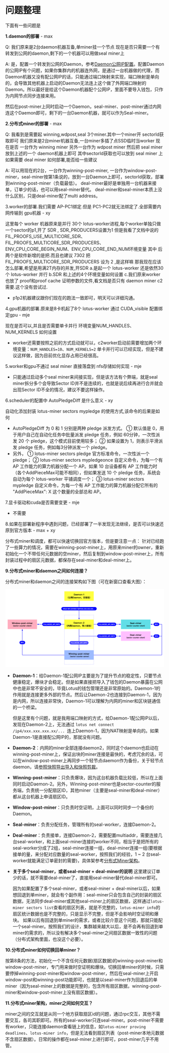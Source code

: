 # 问题整理

下面有一些问题是

**1.daemon的部署** - max

Q: 我们原来是2台daemon机器互备,单miner挂一个节点
现在是否只需要一个有转发到公网的daemon,剩下的一个机器可以用做seal miner上

A: 是，配置一个转发到公网的Daemon，参考[Daemon公网IP配置](https://github.com/filguard/lotus-ops/blob/jiubei/documents/daemon-operation.md#4-%E7%BB%99deamon%E9%85%8D%E7%BD%AE%E5%85%AC%E7%BD%91ip)。配置Daemon的公网IP有个问题，如果你集群内的机器连外网，是通过一台机器做的代理，而Daemon机器又没有配公网IP的话，只能通过端口映射来实现，端口映射是单向的，会导致其他机器上启动的Daemon无法连上这个做了外网端口映射的Daemon。所以最好是给这个Daemon机器配个公网IP，里面不要导入钱包，只作为内网节点同步连接来用。

然后在post-miner上同时启动一个Daemon，seal-miner、post-miner通过内网连这个Daemon即可，剩下的一台Daemon机器，就可以作为Seal-miner。

**2.分布式miner的部署** - max

Q: 我看到是需要起 winning,wdpost,seal 3个miner.其中一个miner开 sectorId获取即可
我们原来是2台miner机器互备,一台miner多插了点SSD临时当worker
现在是否 一台作为 winning miner
另外一台作为 wdpost miner
然后把 seal miner 放到上述的一个 daemon机器上即可
其中sectorId获取也可以放到 seal miner 上
如果需要 deal miner 如何部署,能否给一些建议

A: 可以用现在的2台，一台作为winning-post-miner, 一台作为window-post-miner，seal-miner按第1条说的，放到一台Daemon上即可，sectorId获取，部署到winning-post-miner（负载最低）。
deal-miner最好是单独用一台机器来接单，订单少的话，也可以用seal-miner替代。
deal-miner和seal-miner本质上没什么区别，只是deal-miner配了multi address。

3.worker的部署.我们需要 AP-PC1绑定.但是 PC1-PC2就无法绑定了.全部需要内网传输到 gpu机器 - xy

这里每个 worker 机器原来是并行 30个 lotus-worker进程,每个worker单独只做一个sector的p1,开了 SDR , SDR_PRODUCERS设置为1
但是我看了文档中说的 FIL_PROOFS_USE_MULTICORE_SDR、FIL_PROOFS_MULTICORE_SDR_PRODUCERS、ENV_CPU_CORE_BEGIN_NUM、ENV_CPU_CORE_END_NUM环境变量
其中 后两个是软件新增的是把.而且也建议 7302 把 FIL_PROOFS_MULTICORE_SDR_PRODUCERS 设为 2 ,是这样嘛
那我现在应该怎么部署,希望是用满2T内存的并发,开SDR
a.是起一个 lotus-worker 还是依然30个 lotus-worker 并行
b.SDR 和上述的4个环境变量如何设置
c.我们原来worker也放了 proof和proof cache 证明参数的文件,看文档是否只有 daemon miner c2 需要.这个没有尝试过.

- p1p2机器建议跟你们现在的跑法一致即可，明天可以详细沟通。

4.gpu机器的部署.原来是8卡机起了8个 lotus-worker 通过 CUDA_visible 配置绑定gpu - mje

现在是否可以,并且是否需要单卡并行 环境变量NUM_HANDLES、NUM_KERNELS 如何设置

- worker还需要按照之前的方式启动就可以，c2worker启动前需要增加两个环境变量：`NUM_HANDLES=10`、`NUM_KERNELS=2`
单卡并行可以已经实现，但是不建议这样做，因为目前优化显存占用已经很高。

5.worker和gpu不通过 seal miner 直接落盘到 nfs存储如何实现 - mje

- 只能通过启动多个seal miner来间接实现，但是该方法有个弊端，就是seal miner拆分多个会导致Sector ID并不是连续的，也就是说后续再进行合并就会出现Sector ID不全的情况，建议不要这样操作。 

6.scheduler的配置中 AutoPledgeDiff 是什么意义 - xy

自动化添加封装 lotus-miner sectors mypledge 的使用方式,该命令的后果是如何

- AutoPledgeDiff 为 0 和 1 分别是两种 pledge 派发方式。
① 默认值是 0，用于用户自己在自动化任务中批量派发 pledge 任务，例如 60分钟，一次性派发 20 个 pledge，这个模式目前使用较多；
② 如果设置为 1，则表示平滑派发 pledge 任务，例如每3分钟派发一个 pledge。
- 另外，
① lotus-miner sectors pledge  官方标准命令，一次性派一个 pledge；
② lotus-miner sectors mypledgeonce 自定义命令，为每一个有 AP 工作能力的算力机器分配一个 AP。如果 10 台设备都有 AP 工作能力时（各个AddPieceMax可能不相同），但如果发送 10 个 pledge 任务，系统会自动为每个 lotus-worker 平铺调度一个；
③ lotus-miner sectors mypledge 自定义命令，为每一个有 AP 工作能力的算力机器分配它所有的  "AddPieceMax": X 这个数量的全部总和 AP。


7.显卡驱动和cuda是否需要变更 - mje

- 不需要

8.如果在部署新程序中遇到问题，已经部署了一半发现无法继续，是否可以快速还原到官方版本 - max + xy

分布式miner和调度，都可以快速切换回官方版本，但是要注意一点：
针对已经跑了一些算力的情况，需要在winning-post-miner上，用原来miner的owner，重新初始化一个不带任何元数据的空miner，然后复制到window-post-miner上，所有封装过程中的扇区元数据，都保存在seal-miner和deal-miner上。

**9.分布式miner和daemon之间如何连接？**

分布式miner和daemon之间的连接架构如下图（可在新窗口查看大图）：

![connection](../images/distributed-miner-connection.png)

- **Daemon-1**：给Daemon-1配公网IP主要是为了提升节点的稳定性，只要节点健康稳定，爆块才会稳定。但是如果直接把导入了钱包的Daemon暴露在公网中也是非常不安全的，毕竟Lotus的钱包管理还是非常原始的。Daemon-1的作用就是连接更多外部的节点。然后让Daemon-2也连接到Daemon-1，因为是内网，所以连接非常快，Daemon-1可以理解为内网的miner和区块链通信的一个桥梁。

  但是这里有个问题，就是我用端口映射的方式，给Daemon-1配公网IP以后，发现在Daemon-2上，无法通过 `lotus net connect /ip4/xxx.xxx.xxx.xx/... `连上Daemon-1，因为NAT映射是单向的。如果Daemon-1是直接配公网IP的，那就没有问题。

- **Daemon-2**：内网的miner全部连接daemon2，同时这个daemon也启动在winning-post-miner上，保证出块的miner连接是最快的，考虑冗余的话，可以在window-post-miner上再同步一个轻节点daemon作为备份，关于轻节点daemon，请[参照快照导出导入和快照剪裁](https://github.com/filguard/lotus-ops/blob/master/documents/daemon-operation.md#3-%E5%AF%BC%E5%85%A5%E5%AF%BC%E5%87%BA%E5%90%8C%E6%AD%A5%E6%95%B0%E6%8D%AE%E8%A3%81%E5%89%AA%E5%BF%AB%E7%85%A7)。

- **Winning-post-miner**：只负责爆块，因为这台机器负载比较低，所以在上面同时启动Daemon-2。另外，Winning-post-miner也是sector-counter的服务端，负责统一分配扇区ID，其他miner（主要是seal-miner和deal-miner）都从这台机器上申请扇区ID。

- **Window-post-miner**：只负责时空证明，上面可以同时同步一个备份的Daemon。

- **Seal-miner**：负责分配任务，管理所有的seal-worker，连接Daemon-2。

- **Deal-miner**：负责接单，连接Daemon-2，需要配置multiaddr，需要连接几台seal-worker，和上面seal-miner连接的worker不同，相当于是把所有的seal-worker分成了2组，seal-miner连接一组，deal-miner连接一组(要根据接单的量，来分配对应数量的seal-worker，按照我们的经验，1 ~ 2 台seal-worker就能满足订单密封的需要)，具体架参考[分布式Miner架构](https://github.com/filguard/lotus-ops/blob/master/documents/distributed-miner-configuration.md#%E5%8A%9F%E8%83%BD%E8%AF%B4%E6%98%8E)。

- **关于多个seal-miner，或者seal-miner + deal-miner的说明**
  这里建议订单少的话，就不需要deal-miner了，直接用seal-miner替代deal-miner即可。

  因为如果配置了多个seal-miner，或者seal-miner + deal-miner以后，如果想回退到单miner，就会有个副作用：seal-miner只会包含自己的封装的扇区数据，无法同步deal-miner或其他seal-miner上的扇区数据，这样通过`lotus-miner sectors list`查看的扇区列表，就是不完整的，`lotus-miner info`的扇区统计数据也是不完整的，只是显示不完整，但是不会影响时空证明和爆块。
  如果以后有回退到单miner的需求，或者比较介意这个问题，那就只能配一个seal-miner。按照我们的设计，集群越来越大以后，是不会再有回退到单miner的需求的，所以没有解决多个seal-miner之间扇区数据一致性的问题（分布式架构里面，也没这个必要）。


**10.分布式miner如何切换回单miner？**

按第8条的方法，初始化一个不含任何元数据(扇区数据)的winning-post-miner和window-post-miner，专门用来做时空证明和爆块。切换回单miner的时候，只需要停掉winning-post-miner和window-post-miner，然后在seal-miner上开启window-post和winning-post功能即可，也就是以seal-miner作为回退后的单miner（因为seal-miner上的数据是完整的，包含所有扇区数据，winning-post-miner和window-post-miner上没有扇区数据）。

**11.分布式miner架构，miner之间如何交互？**

miner之间的交互就是从同一个地方获取扇区id的问题，通过rpc交互，其他不需要交互，各司其职即可。所有的seal-worker只连seal-miner。post-miner不需要有worker，只能连接daemon查看链上的信息，如`lotus-miner proving deadlines`、`lotus-miner info`，但是无法看到扇区列表（post-miner本地元数据不含扇区数据）。日常的操作都在seal-miner上进行即可，post-miner几乎不用管。